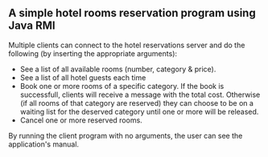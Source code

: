 ## A simple hotel rooms reservation program using Java RMI

 Multiple clients can connect to the hotel reservations server and do the following (by inserting the appropriate arguments):
- See a list of all available rooms (number, category & price).
- See a list of all hotel guests each time
- Book one or more rooms of a specific category. If the book is successfull, clients will receive a message with the total cost. 
Otherwise (if all rooms of that category are reserved) they can choose to be on a waiting list for the deserved category until one or more will be released.
- Cancel one or more reserved rooms.

By running the client program with no arguments, the user can see the application's manual.
